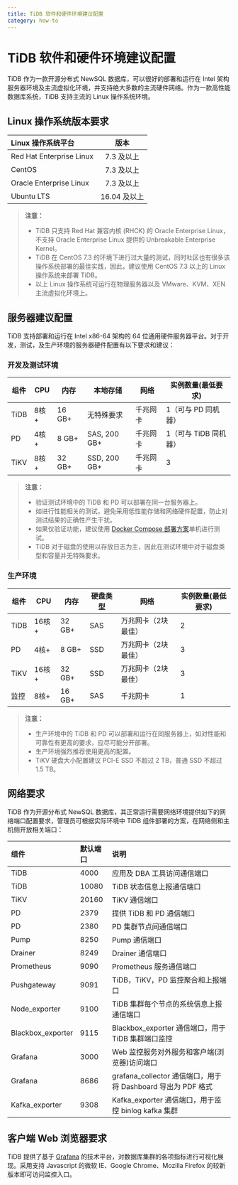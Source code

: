 ```yaml
---
title: TiDB 软件和硬件环境建议配置
category: how-to
---
```


# TiDB 软件和硬件环境建议配置

TiDB 作为一款开源分布式 NewSQL 数据库，可以很好的部署和运行在 Intel 架构服务器环境及主流虚拟化环境，并支持绝大多数的主流硬件网络。作为一款高性能数据库系统，TiDB 支持主流的 Linux 操作系统环境。

## Linux 操作系统版本要求

| Linux 操作系统平台             |    版本     |
|:------------------------ |:---------:|
| Red Hat Enterprise Linux |  7.3 及以上  |
| CentOS                   |  7.3 及以上  |
| Oracle Enterprise Linux  |  7.3 及以上  |
| Ubuntu LTS               | 16.04 及以上 |


> **注意：**
> 
> - TiDB 只支持 Red Hat 兼容内核 (RHCK) 的 Oracle Enterprise Linux，不支持 Oracle Enterprise Linux 提供的 Unbreakable Enterprise Kernel。
> - TiDB 在 CentOS 7.3 的环境下进行过大量的测试，同时社区也有很多该操作系统部署的最佳实践，因此，建议使用 CentOS 7.3 以上的 Linux 操作系统来部署 TiDB。
> - 以上 Linux 操作系统可运行在物理服务器以及 VMware、KVM、XEN 主流虚拟化环境上。

## 服务器建议配置

TiDB 支持部署和运行在 Intel x86-64 架构的 64 位通用硬件服务器平台。对于开发，测试，及生产环境的服务器硬件配置有以下要求和建议：

### 开发及测试环境

| **组件** | **CPU** | **内存** | **本地存储**     | **网络** | **实例数量(最低要求)** |
| ------ | ------- | ------ | ------------ | ------ | -------------- |
| TiDB   | 8核+     | 16 GB+ | 无特殊要求        | 千兆网卡   | 1（可与 PD 同机器）   |
| PD     | 4核+     | 8 GB+  | SAS, 200 GB+ | 千兆网卡   | 1（可与 TiDB 同机器） |
| TiKV   | 8核+     | 32 GB+ | SSD, 200 GB+ | 千兆网卡   | 3              |


> **注意：**
> 
> - 验证测试环境中的 TiDB 和 PD 可以部署在同一台服务器上。
> - 如进行性能相关的测试，避免采用低性能存储和网络硬件配置，防止对测试结果的正确性产生干扰。
> - 如果仅验证功能，建议使用 [Docker Compose 部署方案](/how-to/get-started/deploy-tidb-from-docker-compose.md)单机进行测试。
> - TiDB 对于磁盘的使用以存放日志为主，因此在测试环境中对于磁盘类型和容量并无特殊要求。

### 生产环境

| **组件** | **CPU** | **内存** | **硬盘类型** | **网络**     | **实例数量(最低要求)** |
| ------ | ------- | ------ | -------- | ---------- | -------------- |
| TiDB   | 16核+    | 32 GB+ | SAS      | 万兆网卡（2块最佳） | 2              |
| PD     | 4核+     | 8 GB+  | SSD      | 万兆网卡（2块最佳） | 3              |
| TiKV   | 16核+    | 32 GB+ | SSD      | 万兆网卡（2块最佳） | 3              |
| 监控     | 8核+     | 16 GB+ | SAS      | 千兆网卡       | 1              |


> **注意：**
> 
> - 生产环境中的 TiDB 和 PD 可以部署和运行在同服务器上，如对性能和可靠性有更高的要求，应尽可能分开部署。
> - 生产环境强烈推荐使用更高的配置。
> - TiKV 硬盘大小配置建议 PCI-E SSD 不超过 2 TB，普通 SSD 不超过 1.5 TB。

## 网络要求

TiDB 作为开源分布式 NewSQL 数据库，其正常运行需要网络环境提供如下的网络端口配置要求，管理员可根据实际环境中 TiDB 组件部署的方案，在网络侧和主机侧开放相关端口：

| 组件                | 默认端口  | 说明                                              |
|:----------------- |:----- |:----------------------------------------------- |
| TiDB              | 4000  | 应用及 DBA 工具访问通信端口                                |
| TiDB              | 10080 | TiDB 状态信息上报通信端口                                 |
| TiKV              | 20160 | TiKV 通信端口                                       |
| PD                | 2379  | 提供 TiDB 和 PD 通信端口                               |
| PD                | 2380  | PD 集群节点间通信端口                                    |
| Pump              | 8250  | Pump 通信端口                                       |
| Drainer           | 8249  | Drainer 通信端口                                    |
| Prometheus        | 9090  | Prometheus 服务通信端口                               |
| Pushgateway       | 9091  | TiDB，TiKV，PD 监控聚合和上报端口                          |
| Node_exporter     | 9100  | TiDB 集群每个节点的系统信息上报通信端口                          |
| Blackbox_exporter | 9115  | Blackbox_exporter 通信端口，用于 TiDB 集群端口监控           |
| Grafana           | 3000  | Web 监控服务对外服务和客户端(浏览器)访问端口                       |
| Grafana           | 8686  | grafana_collector 通信端口，用于将 Dashboard 导出为 PDF 格式 |
| Kafka_exporter    | 9308  | Kafka_exporter 通信端口，用于监控 binlog kafka 集群        |


## 客户端 Web 浏览器要求

TiDB 提供了基于 [Grafana](https://grafana.com/) 的技术平台，对数据库集群的各项指标进行可视化展现。采用支持 Javascript 的微软 IE、Google Chrome、Mozilla Firefox 的较新版本即可访问监控入口。